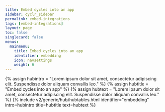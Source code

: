 ```yaml
---
title: Embed cycles into an app
sidebar: cyclr_sidebar
permalink: embed-integrations
tags: [embed-integrations]
layout: page
toc: false
singlecard: false
menus:
  mainmenu:
    title: Embed cycles into an app
    identifier: embedding
    icon: navsettings
    weight: 6
---
```

{% assign hubintro = "Lorem ipsum dolor sit amet, consectetur adipiscing elit. Suspendisse dolor aliquam convallis leo." %}
{% assign hubtitle = "Embed cycles into an app" %}
{% assign hubtext = "Lorem ipsum dolor sit amet, consectetur adipiscing elit. Suspendisse dolor aliquam convallis leo." %}
{% include v2/generic/hub/hubtables.html identifier="embedding" intro=hubintro title=hubtitle text=hubtext %}
